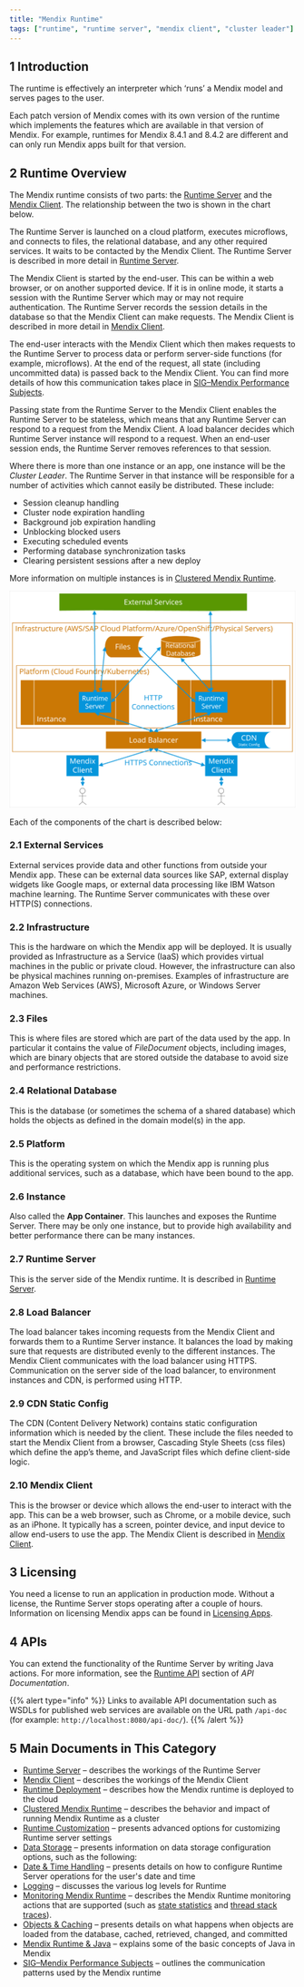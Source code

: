 ```yaml
---
title: "Mendix Runtime"
tags: ["runtime", "runtime server", "mendix client", "cluster leader"]
---
```


## 1 Introduction

The runtime is effectively an interpreter which ‘runs’ a Mendix model and serves pages to the user.

Each patch version of Mendix comes with its own version of the runtime which implements the features which are available in that version of Mendix. For example, runtimes for Mendix 8.4.1 and 8.4.2 are different and can only run Mendix apps built for that version.

## 2 Runtime Overview

The Mendix runtime consists of two parts: the [Runtime Server](runtime-server) and the [Mendix Client](mendix-client). The relationship between the two is shown in the chart below.

The Runtime Server is launched on a cloud platform, executes microflows, and connects to files, the relational database, and any other required services. It waits to be contacted by the Mendix Client. The Runtime Server is described in more detail in [Runtime Server](runtime-server).

The Mendix Client is started by the end-user. This can be within a web browser, or on another supported device. If it is in online mode, it starts a session with the Runtime Server which may or may not require authentication. The Runtime Server records the session details in the database so that the Mendix Client can make requests. The Mendix Client is described in more detail in [Mendix Client](mendix-client).

The end-user interacts with the Mendix Client which then makes requests to the Runtime Server to process data or perform server-side functions (for example, microflows). At the end of the request, all state (including uncommitted data) is passed back to the Mendix Client. You can find more details of how this communication takes place in [SIG–Mendix Performance Subjects](sig-mendix-performance-subjects-explanation).

Passing state from the Runtime Server to the Mendix Client enables the Runtime Server to be stateless, which means that any Runtime Server can respond to a request from the Mendix Client. A load balancer decides which Runtime Server instance will respond to a request. When an end-user session ends, the Runtime Server removes references to that session.

Where there is more than one instance or an app, one instance will be the *Cluster Leader*. The Runtime Server in that instance will be responsible for a number of activities which cannot easily be distributed. These include:

* Session cleanup handling
* Cluster node expiration handling
* Background job expiration handling
* Unblocking blocked users
* Executing scheduled events
* Performing database synchronization tasks
* Clearing persistent sessions after a new deploy

More information on multiple instances is in [Clustered Mendix Runtime](clustered-mendix-runtime).

![An overview of the Mendix Runtime](attachments/runtime/runtime-overview.png)

Each of the components of the chart is described below:

### 2.1 External Services

External services provide data and other functions from outside your Mendix app. These can be external data sources like SAP, external display widgets like Google maps, or external data processing like IBM Watson machine learning. The Runtime Server communicates with these over HTTP(S) connections.

### 2.2 Infrastructure

This is the hardware on which the Mendix app will be deployed. It is usually provided as Infrastructure as a Service (IaaS) which provides virtual machines in the public or private cloud. However, the infrastructure can also be physical machines running on-premises. Examples of infrastructure are Amazon Web Services (AWS), Microsoft Azure, or Windows Server machines.

### 2.3 Files

This is where files are stored which are part of the data used by the app. In particular it contains the value of *FileDocument* objects, including images, which are binary objects that are stored outside the database to avoid size and performance restrictions.

### 2.4 Relational Database

This is the database (or sometimes the schema of a shared database) which holds the objects as defined in the domain model(s) in the app.

### 2.5 Platform

This is the operating system on which the Mendix app is running plus additional services, such as a database, which have been bound to the app.

### 2.6 Instance

Also called the **App Container**. This launches and exposes the Runtime Server. There may be only one instance, but to provide high availability and better performance there can be many instances.

### 2.7 Runtime Server

This is the server side of the Mendix runtime. It is described in [Runtime Server](runtime-server).

### 2.8 Load Balancer

The load balancer takes incoming requests from the Mendix Client and forwards them to a Runtime Server instance. It balances the load by making sure that requests are distributed evenly to the different instances.
The Mendix Client communicates with the load balancer using HTTPS. Communication on the server side of the load balancer, to environment instances and CDN, is performed using HTTP.

### 2.9 CDN Static Config

The CDN (Content Delivery Network) contains static configuration information which is needed by the client. These include the files needed to start the Mendix Client from a browser, Cascading Style Sheets (css files) which define the app’s theme, and JavaScript files which define client-side logic.

### 2.10 Mendix Client

This is the browser or device which allows the end-user to interact with the app. This can be a web browser, such as Chrome, or a mobile device, such as an iPhone. It typically has a screen, pointer device, and input device to allow end-users to use the app. The Mendix Client is described in [Mendix Client](mendix-client).

## 3 Licensing

You need a license to run an application in production mode. Without a license, the Runtime Server stops operating after a couple of hours. Information on licensing Mendix apps can be found in [Licensing Apps](developerportal/deploy/licensing-apps-outside-mxcloud).

## 4 APIs

You can extend the functionality of the Runtime Server by writing Java actions. For more information,  see the [Runtime API](/apidocs-mxsdk/apidocs/index#runtime) section of *API Documentation*.

{{% alert type="info" %}}
Links to available API documentation such as WSDLs for published web services are available on the URL path `/api-doc` (for example: `http://localhost:8080/api-doc/`).
{{% /alert %}}

## 5 Main Documents in This Category

* [Runtime Server](runtime-server) – describes the workings of the Runtime Server
* [Mendix Client](mendix-client) – describes the workings of the Mendix Client
* [Runtime Deployment](runtime-deployment) – describes how the Mendix runtime is deployed to the cloud
* [Clustered Mendix Runtime](clustered-mendix-runtime) – describes the behavior and impact of running Mendix Runtime as a cluster
* [Runtime Customization](custom-settings) – presents advanced options for customizing Runtime server settings
* [Data Storage](data-storage) – presents information on data storage configuration options, such as the following:
* [Date & Time Handling](datetime-handling-faq) – presents details on how to configure Runtime Server operations for the user's date and time
* [Logging](logging) – discusses the various log levels for Runtime
* [Monitoring Mendix Runtime](monitoring-mendix-runtime) – describes the Mendix Runtime monitoring actions that are supported (such as [state statistics](monitoring-mendix-runtime#state) and [thread stack traces](monitoring-mendix-runtime#thread)).
* [Objects & Caching](objects-and-caching) – presents details on what happens when objects are loaded from the database, cached, retrieved, changed, and committed
* [Mendix Runtime & Java](runtime-java) – explains some of the basic concepts of Java in Mendix
* [SIG–Mendix Performance Subjects](sig-mendix-performance-subjects-explanation) – outlines the communication patterns used by the Mendix runtime
